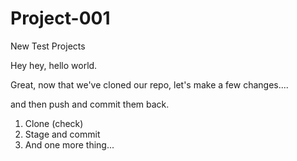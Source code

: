 # Project-001
New Test Projects

Hey hey, hello world.


Great, now that we've cloned our repo, 
let's make a few changes....

and then push and commit them back.

1. Clone (check)
2. Stage and commit
3. And one more thing...
